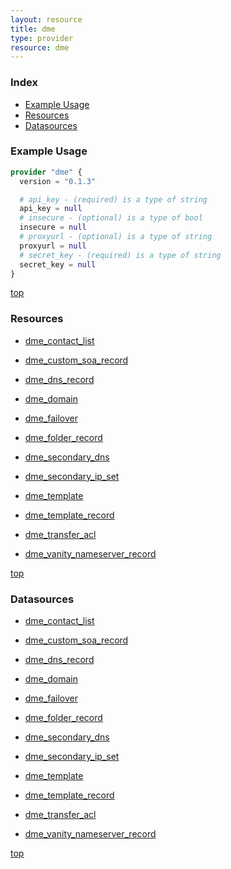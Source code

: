 ```yaml
---
layout: resource
title: dme
type: provider
resource: dme
---
```


### Index

- [Example Usage](#example-usage)
- [Resources](#resources)
- [Datasources](#datasources)

### Example Usage

```terraform
provider "dme" {
  version = "0.1.3"

  # api_key - (required) is a type of string
  api_key = null
  # insecure - (optional) is a type of bool
  insecure = null
  # proxyurl - (optional) is a type of string
  proxyurl = null
  # secret_key - (required) is a type of string
  secret_key = null
}
```

[top](#index)

### Resources


- [dme_contact_list](./r/dme_contact_list.md)

- [dme_custom_soa_record](./r/dme_custom_soa_record.md)

- [dme_dns_record](./r/dme_dns_record.md)

- [dme_domain](./r/dme_domain.md)

- [dme_failover](./r/dme_failover.md)

- [dme_folder_record](./r/dme_folder_record.md)

- [dme_secondary_dns](./r/dme_secondary_dns.md)

- [dme_secondary_ip_set](./r/dme_secondary_ip_set.md)

- [dme_template](./r/dme_template.md)

- [dme_template_record](./r/dme_template_record.md)

- [dme_transfer_acl](./r/dme_transfer_acl.md)

- [dme_vanity_nameserver_record](./r/dme_vanity_nameserver_record.md)


[top](#index)

### Datasources


- [dme_contact_list](./d/dme_contact_list.md)

- [dme_custom_soa_record](./d/dme_custom_soa_record.md)

- [dme_dns_record](./d/dme_dns_record.md)

- [dme_domain](./d/dme_domain.md)

- [dme_failover](./d/dme_failover.md)

- [dme_folder_record](./d/dme_folder_record.md)

- [dme_secondary_dns](./d/dme_secondary_dns.md)

- [dme_secondary_ip_set](./d/dme_secondary_ip_set.md)

- [dme_template](./d/dme_template.md)

- [dme_template_record](./d/dme_template_record.md)

- [dme_transfer_acl](./d/dme_transfer_acl.md)

- [dme_vanity_nameserver_record](./d/dme_vanity_nameserver_record.md)


[top](#index)